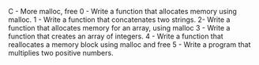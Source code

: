 C - More malloc, free
0 - Write a function that allocates memory using malloc.
1 - Write a function that concatenates two strings.
2- Write a function that allocates memory for an array, using malloc
3 - Write a function that creates an array of integers.
4 - Write a function that reallocates a memory block using malloc and free
5 - Write a program that multiplies two positive numbers.
